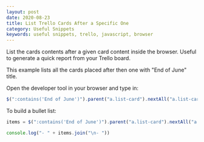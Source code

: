 ```yaml
---
layout: post
date: 2020-08-23
title: List Trello Cards After a Specific One
category: Useful Snippets
keywords: useful snippets, trello, javascript, browser
---
```


List the cards contents after a given card content inside the browser. Useful to generate a quick report from your Trello board.

<!--more-->

This example lists all the cards placed after then one with "End of June" title.

Open the developer tool in your browser and type in:

```javascript
$(":contains('End of June')").parent("a.list-card").nextAll("a.list-card").find(".list-card-title").toArray().map(a => a.innerText)
```

To build a bullet list:

```javascript
items = $(":contains('End of June')").parent("a.list-card").nextAll("a.list-card").find(".list-card-title").toArray().map(a => a.innerText);

console.log("- " + items.join("\n- "))
```
